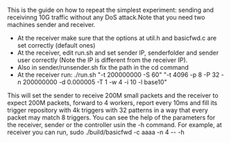 This is the guide on how to repeat the simplest experiment: sending and receivinng 10G traffic without any DoS attack.Note that you need two machines sender and receiver.
- At the receiver make sure that the options at util.h and basicfwd.c are set correctly (default ones)
- At the receiver, edit run.sh and set sender IP, senderfolder and sender user correctly (Note the IP is different from the receiver IP).
- Also in sender/runsender.sh fix the path in the cd command
- At the receiver run: ./run.sh "-t 200000000 -S 60" "-t 4096 -p 8 -P 32 -n 200000000 -d 0.000005 -T 1 -w 4 -i 10 -l base10"

This will set the sender to receive 200M small packets and the receiver to expect 200M packets, forward to 4 workers, report every 10ms and fill its trigger repository with 4k triggers with 32 patterns in a way that every packet may match 8 triggers.
You can see the help of the parameters for the receiver, sender or the controller usin the -h command. For example, at receiver you can run, sudo ./build/basicfwd -c aaaa -n 4 -- -h

